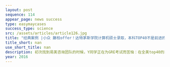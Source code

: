 ```yaml
---
layout: post
sequence: 114
appear_page: news success
type: easymaycases
success_type: science
src: /assets/articles/article126.jpg
title: "经典案例 |小众 藤校offer！达特茅斯学院计算机硕士录取，本科TOP40不是前进的终点"
title_short: nan
use_short_title: nan
description: 初次找到易美咨询团队的时候，Y同学正在为GRE考试而苦恼：在全美top40的本科院校保持GPA3.8+的成绩，让他对于名校有所期待。然而在充分的备考之后，两次GRE的成绩都不尽人意。易美VIP团队在了解到Y同学对于藤校的向往和笃定之后，根据其过往GRE各项分数的报告，连夜为其制定了一套GRE提分课程。作为一名计算机科学专业的学生，Y同学却无法在数学单项上拿到满分，对此易美GRE名师团队从全科备考方案的提出到针对思维逻辑和解题思路的训练，助其在短时间内突破GRE325大关，具备冲刺藤校的资格。
year: 2016
---
```


